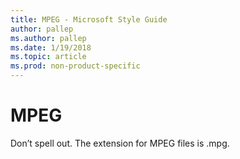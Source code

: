 ```yaml
---
title: MPEG - Microsoft Style Guide
author: pallep
ms.author: pallep
ms.date: 1/19/2018
ms.topic: article
ms.prod: non-product-specific
---
```


# MPEG

Don’t spell out. The extension for MPEG files is .mpg.
